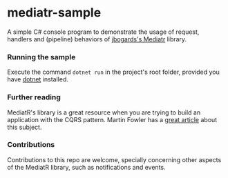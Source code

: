# mediatr-sample

A simple C# console program to demonstrate the usage of request, handlers and (pipeline) behaviors of [jbogards's Mediatr](https://github.com/jbogard/MediatR) library.

### Running the sample

Execute the command `dotnet run` in the project's root folder, provided you have [dotnet](https://dotnet.microsoft.com/download) installed.

### Further reading

MediatR's library is a great resource when you are trying to build an application with the CQRS pattern. Martin Fowler has a [great article](https://martinfowler.com/bliki/CQRS.html) about this subject.

### Contributions
Contributions to this repo are welcome, specially concerning other aspects of the MediatR library, such as notifications and events.
